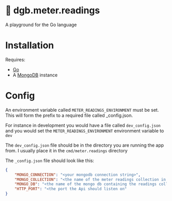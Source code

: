 # 🦊 dgb.meter.readings

A playground for the Go language

# Installation

Requires:

- [Go](https://go.dev/)
- A [MongoDB](https://www.mongodb.com) instance

# Config

An environment variable called `METER_READINGS_ENVIRONMENT` must be set.
This will form the prefix to a required file called _config.json.

For instance in development you would have a file called `dev_config.json` and you would set the `METER_READINGS_ENVIRONMENT` environment variable to `dev`

The `dev_config.json` file should be in the directory you are running the app from. I usually place it in the `cmd/meter.readings` directory

The `_config.json` file should look like this:

```json
{
    "MONGO_CONNECTION": "<your mongodb connection string>",
    "MONGO_COLLECTION": "<the name of the meter readings collection in mongo>",
    "MONGO_DB": "<the name of the mongo db containing the readings collection",
    "HTTP_PORT": "<the port the Api should listen on"
}
```
